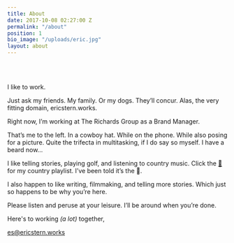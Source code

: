 ```yaml
---
title: About
date: 2017-10-08 02:27:00 Z
permalink: "/about"
position: 1
bio_image: "/uploads/eric.jpg"
layout: about
---
```


<br>
<br>

I like to work.

Just ask my friends. My family. Or my dogs. They’ll concur. Alas, the very fitting domain, ericstern.works.

Right now, I’m working at The Richards Group as a Brand Manager.

That’s me to the left. In a cowboy hat. While on the phone. While also posing for a picture. Quite the trifecta in multitasking, if I do say so myself. I have a beard now…

I like telling stories, playing golf, and listening to country music. Click the [🐐](https://open.spotify.com/playlist/0LKHF6hMyMdGzxnwgPsTJ2?si=tZVBHhPLRKmsbbMWPuAYkw) for my country playlist. I’ve been told it’s the 🐐.

I also happen to like writing, filmmaking, and telling more stories. Which just so happens to be why you’re here.

Please listen and peruse at your leisure. I’ll be around when you’re done.

Here's to working *(a lot)* together,

[es@ericstern.works](mailto:es@ericstern.works)